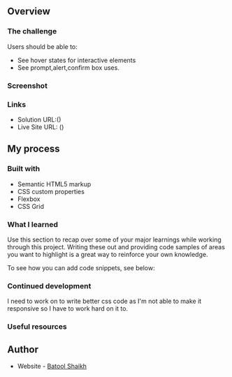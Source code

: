



## Overview

### The challenge

Users should be able to:

- See hover states for interactive elements
- See prompt,alert,confirm box uses.

### Screenshot





### Links

- Solution URL:()
- Live Site URL: ()

## My process

### Built with

- Semantic HTML5 markup
- CSS custom properties
- Flexbox
- CSS Grid




### What I learned

Use this section to recap over some of your major learnings while working through this project. Writing these out and providing code samples of areas you want to highlight is a great way to reinforce your own knowledge.

To see how you can add code snippets, see below:





### Continued development

I need to work on to write better css code as I'm not able to make it responsive so I have to work hard on it to.
### Useful resources



## Author

- Website - [Batool Shaikh]()






